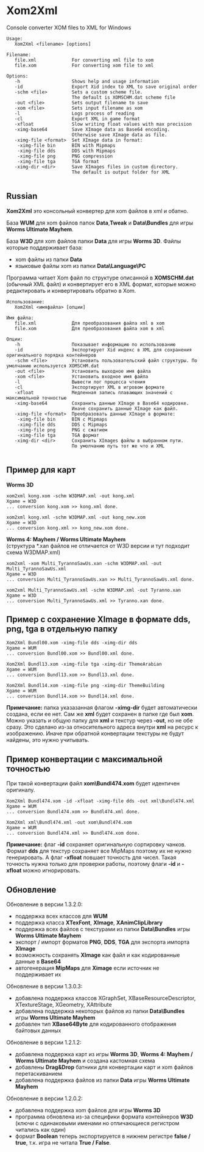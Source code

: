 # Xom2Xml

Console converter XOM files to XML for Windows

```
Usage:
   Xom2Xml <filename> [options]

Filename:
   file.xml             For converting xml file to xom
   file.xom             For converting xom file to xml

Options:
   -h                   Shows help and usage information
   -id                  Export Xid index to XML to save original order
   -schm <file>         Sets a custom scheme file.
                        The default is XOMSCHM.dat scheme file
   -out <file>          Sets output filename to save
   -xom <file>          Sets input filename as xom
   -l                   Logs process of reading
   -cl                  Export XML in game format
   -xfloat              Slow writing float values with max precision
   -ximg-base64         Save XImage data as Base64 encoding.
                        Otherwise save XImage data as file.
   -ximg-file <format>  Set XImage data in format:
    -ximg-file bin      BIN with Mipmaps
    -ximg-file dds      DDS with Mipmaps
    -ximg-file png      PNG compression
    -ximg-file tga      TGA format
   -ximg-dir <dir>      Save XImages files in custom directory.
                        The default is output folder for XML
                        
```

## Russian
**Xom2Xml** это консольный конвертер для xom файлов в xml и обатно. 

База **WUM** для xom файлов папок **Data**,**Tweak** и **Data\Bundles** для игры **Worms Ultimate Mayhem**. 

База **W3D** для xom файлов папки **Data** для игры **Worms 3D**. Файлы которые поддерживает база: 
 - xom файлы из папки **Data**
 - языковые файлы xom из папки **Data\Language\PC**

Программа читает Xom файл по структуре описанной в **XOMSCHM.dat** (обычный XML файл) и конвертирует его в XML формат, которые можно редактировать и конвертировать обратно в Xom. 

```
Использование:
   Xom2Xml <имяфайла> [опции]

Имя файла:
   file.xml             Для преобразования файла xml в xom
   file.xom             Для преобразования файла xom в xml

Опции:
   -h                   Показывает информацию по использованию
   -id                  Экспортирует Xid индекс в XML для сохранения оригинального порядка контейнеров
   -schm <file>         Установить пользовательский файл структуры. По умолчанию используется XOMSCHM.dat
   -out <file>          Установить выходное имя файла
   -xom <file>          Установить входное имя файла
   -l                   Вывести лог процесса чтения
   -cl                  Экспортирует XML в игровом формате
   -xfloat              Медленная запись плавающих значений с максимальной точностью
   -ximg-base64         Сохранить данные XImage в Base64 кодировке.
                        Иначе сохранить данные XImage как файл.
   -ximg-file <format>  Преобразовать данные XImage в формате:
    -ximg-file bin      BIN с Mipmaps
    -ximg-file dds      DDS с Mipmaps
    -ximg-file png      PNG с сжатием
    -ximg-file tga      TGA формат
   -ximg-dir <dir>      Сохранить XImages файлы в выбранном пути.
                        По умолчанию путь тот же что и XML   
                        
```
## Пример для карт

**Worms 3D**
```
xom2xml kong.xom -schm W3DMAP.xml -out kong.xml
Xgame = W3D
... conversion kong.xom >> kong.xml done.

xom2xml kong.xml -schm W3DMAP.xml -out kong_new.xom
Xgame = W3D
... conversion kong.xml >> kong_new.xom done.
```

**Worms 4: Mayhem / Worms Ultimate Mayhem**  
(структура \*.xan файлов не отличается от W3D версии и тут подходит схема W3DMAP.xml)
```
xom2xml -xom Multi_TyrannoSawUs.xan -schm W3DMAP.xml -out Multi_TyrannoSawUs.xml
Xgame = W3D
... conversion Multi_TyrannoSawUs.xan >> Multi_TyrannoSawUs.xml done.

xom2xml Multi_TyrannoSawUs.xml -schm W3DMAP.xml -out Tyranno.xan
Xgame = W3D
... conversion Multi_TyrannoSawUs.xml >> Tyranno.xan done.
```

## Пример с сохранение XImage в формате dds, png, tga в отдельную папку
```
Xom2Xml Bundl00.xom -ximg-file dds -ximg-dir dds
Xgame = WUM
... conversion Bundl00.xom >> Bundl00.xml done.

Xom2Xml Bundl13.xom -ximg-file tga -ximg-dir ThemeArabian
Xgame = WUM
... conversion Bundl13.xom >> Bundl13.xml done.

Xom2Xml Bundl14.xom -ximg-file png -ximg-dir ThemeBuilding
Xgame = WUM
... conversion Bundl14.xom >> Bundl14.xml done.
```
**Примечание:** папка указазанная флагом **-ximg-dir** будет автоматически создана, если ее нет. Сам же **xml** будет сохранен в папке где был **xom**. Можно указать  и общую папку для **xml** и текстур через **-out**, но не обе сразу. Это сделано из-за относительного адреса внутри **xml** на ресурс к изображению. Иначе при обратной конвертации текстуры не будут найдены, это нужно учитывать.

## Пример конвертации с максимальной точностью
При такой конвертации файл **xom\Bundl474.xom** будет идентичен оригиналу.
```
Xom2Xml Bundl474.xom -id -xfloat -ximg-file dds -out xml\Bundl474.xml
Xgame = WUM
... conversion Bundl474.xom >> Bundl474.xml done.

Xom2Xml xml\Bundl474.xml -out xom\Bundl474.xom
Xgame = WUM
... conversion Bundl474.xml >> Bundl474.xom done.
```
**Примечание:** флаг **-id** сохраняет оригинальную сортировку чанков. Формат **dds** для текстур сохраняет все MipMaps поэтому их не нужно генерировать. А флаг **-xfloat** повшает точность для чисел. Такая точность нужна только для проверки работы, поэтому флаги **-id** и **-xfloat** можно игнорировать.

## Обновление

Обновление в версии 1.3.2.0:
 - поддержка всех классов для **WUM**
 - поддержка класса **XTexFont**, **XImage**, **XAnimClipLibrary**
 - поддержка всех файлов с текстурами из папки **Data\Bundles** игры **Worms Ultimate Mayhem**
 - экспорт / импорт форматов **PNG**, **DDS**, **TGA** для экспорта импорта **XImage**
 - возможность сохранять **XImage** как файл и как кодированные данные в **Base64**
 - автогенерация **MipMaps** для **Ximage** если источник не поддерживает их

Обновление в версии 1.3.0.3:
 - добавлена поддержка классов XGraphSet, XBaseResourceDescriptor, XTextureStage, XGeometry, XAttribute
 - добавлена поддержка некоторых файлов из папки **Data\Bundles** игры **Worms Ultimate Mayhem**
 - добавлен тип **XBase64Byte** для кодированного отображения байтовых данных

Обновление в версии 1.2.1.2:
 - добавлена поддержка карт из игры **Worms 3D**, **Worms 4: Mayhem / Worms Ultimate Mayhem** и создана кастомная схема
 - добавлены **Drag&Drop** батники для конвертации карт и xom файлов перетаскиванием
 - добавлена поддержка файлов из папки **Data** игры **Worms Ultimate Mayhem**

Обновление в версии 1.2.0.2:
 - добавлена поддержка xom файлов для игры **Worms 3D**
 - программа обновлена из-за специфики формата контейнеров **W3D** (ключи с одинаковыми именами но отличающиеся регистром читались как один)
 - формат **Boolean** теперь экспортируется в нижнем регистре **false / true**, т.к. игра не читала **True / False**.
